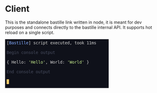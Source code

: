 # Client

This is the standalone bastille link written in node, it is meant for dev purposes and connects directly to the bastille internal API. It supports hot reload on a single script.

![showcase](https://raw.githubusercontent.com/SwitchbladeBot/bastille/master/client/res/showcase.png)